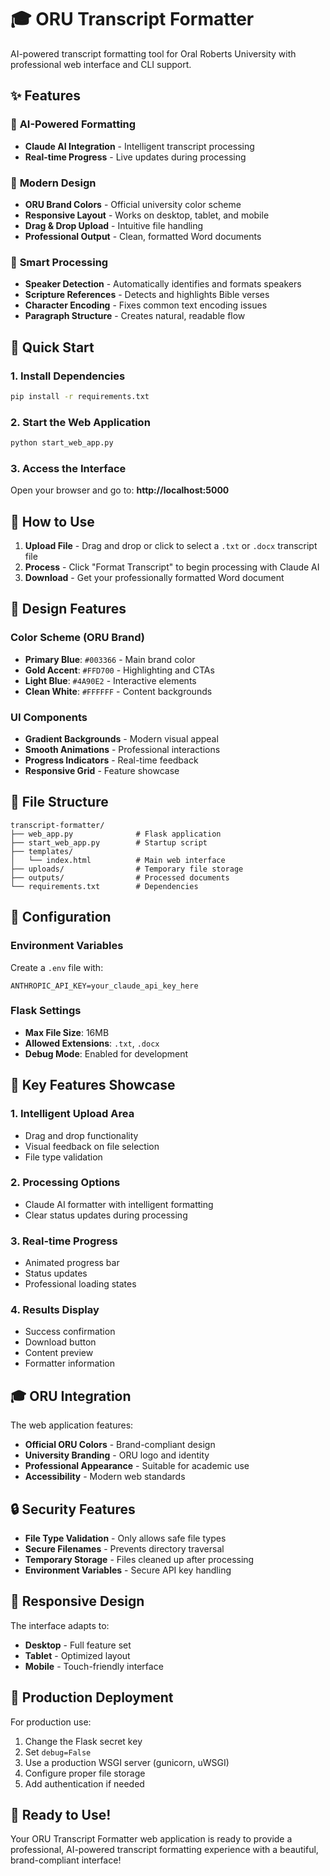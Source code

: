 # 🎓 ORU Transcript Formatter

AI-powered transcript formatting tool for Oral Roberts University with professional web interface and CLI support.

## ✨ Features

### 🤖 **AI-Powered Formatting**
- **Claude AI Integration** - Intelligent transcript processing
- **Real-time Progress** - Live updates during processing

### 🎨 **Modern Design**
- **ORU Brand Colors** - Official university color scheme
- **Responsive Layout** - Works on desktop, tablet, and mobile
- **Drag & Drop Upload** - Intuitive file handling
- **Professional Output** - Clean, formatted Word documents

### 📝 **Smart Processing**
- **Speaker Detection** - Automatically identifies and formats speakers
- **Scripture References** - Detects and highlights Bible verses
- **Character Encoding** - Fixes common text encoding issues
- **Paragraph Structure** - Creates natural, readable flow

## 🚀 Quick Start

### 1. Install Dependencies
```bash
pip install -r requirements.txt
```

### 2. Start the Web Application
```bash
python start_web_app.py
```

### 3. Access the Interface
Open your browser and go to: **http://localhost:5000**

## 🎯 How to Use

1. **Upload File** - Drag and drop or click to select a `.txt` or `.docx` transcript file
2. **Process** - Click "Format Transcript" to begin processing with Claude AI
3. **Download** - Get your professionally formatted Word document

## 🎨 Design Features

### Color Scheme (ORU Brand)
- **Primary Blue**: `#003366` - Main brand color
- **Gold Accent**: `#FFD700` - Highlighting and CTAs
- **Light Blue**: `#4A90E2` - Interactive elements
- **Clean White**: `#FFFFFF` - Content backgrounds

### UI Components
- **Gradient Backgrounds** - Modern visual appeal
- **Smooth Animations** - Professional interactions
- **Progress Indicators** - Real-time feedback
- **Responsive Grid** - Feature showcase

## 📁 File Structure

```
transcript-formatter/
├── web_app.py              # Flask application
├── start_web_app.py        # Startup script
├── templates/
│   └── index.html          # Main web interface
├── uploads/                # Temporary file storage
├── outputs/                # Processed documents
└── requirements.txt        # Dependencies
```

## 🔧 Configuration

### Environment Variables
Create a `.env` file with:
```
ANTHROPIC_API_KEY=your_claude_api_key_here
```

### Flask Settings
- **Max File Size**: 16MB
- **Allowed Extensions**: `.txt`, `.docx`
- **Debug Mode**: Enabled for development

## 🌟 Key Features Showcase

### 1. **Intelligent Upload Area**
- Drag and drop functionality
- Visual feedback on file selection
- File type validation

### 2. **Processing Options**
- Claude AI formatter with intelligent formatting
- Clear status updates during processing

### 3. **Real-time Progress**
- Animated progress bar
- Status updates
- Professional loading states

### 4. **Results Display**
- Success confirmation
- Download button
- Content preview
- Formatter information

## 🎓 ORU Integration

The web application features:
- **Official ORU Colors** - Brand-compliant design
- **University Branding** - ORU logo and identity
- **Professional Appearance** - Suitable for academic use
- **Accessibility** - Modern web standards

## 🔒 Security Features

- **File Type Validation** - Only allows safe file types
- **Secure Filenames** - Prevents directory traversal
- **Temporary Storage** - Files cleaned up after processing
- **Environment Variables** - Secure API key handling

## 📱 Responsive Design

The interface adapts to:
- **Desktop** - Full feature set
- **Tablet** - Optimized layout
- **Mobile** - Touch-friendly interface

## 🚀 Production Deployment

For production use:
1. Change the Flask secret key
2. Set `debug=False`
3. Use a production WSGI server (gunicorn, uWSGI)
4. Configure proper file storage
5. Add authentication if needed

## 🎉 Ready to Use!

Your ORU Transcript Formatter web application is ready to provide a professional, AI-powered transcript formatting experience with a beautiful, brand-compliant interface!